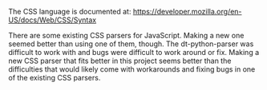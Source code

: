 The CSS language is documented at:
https://developer.mozilla.org/en-US/docs/Web/CSS/Syntax

There are some existing CSS parsers for JavaScript. 
Making a new one seemed better than using one of them, though.
The dt-python-parser was difficult to work with and bugs were difficult to work around or fix.
Making a new CSS parser that fits better in this project seems better than the
difficulties that would likely come with workarounds and fixing bugs in one of
the existing CSS parsers.